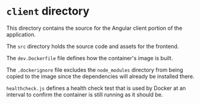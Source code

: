 # `client` directory

This directory contains the source for the Angular client portion of the application.

The `src` directory holds the source code and assets for the frontend. 

The `dev.Dockerfile` file defines how the container's image is built.

The `.dockerignore` file excludes the `node_modules` directory from being copied to
the image since the dependencies will already be installed there.

`healthcheck.js` defines a health check test that is used by Docker at an interval
to confirm the container is still running as it should be.